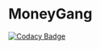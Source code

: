 # MoneyGang
[![Codacy Badge](https://api.codacy.com/project/badge/Grade/96a7d3d3138e4c6b90ba4e919e032364)](https://app.codacy.com/gh/HellBeanSsg/MoneyGang?utm_source=github.com&utm_medium=referral&utm_content=HellBeanSsg/MoneyGang&utm_campaign=Badge_Grade)
